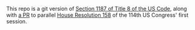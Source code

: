 This repo is a git version of [Section 1187 of Title 8 of the US Code](http://uscode.house.gov/view.xhtml?req=(title:8%20section:1187%20edition:prelim)), along with [a PR](https://github.com/magni-/visa-waiver-program/pull/2) to parallel [House Resolution 158](https://www.congress.gov/bill/114th-congress/house-bill/158/text) of the 114th US Congress' first session.

